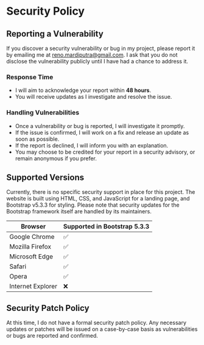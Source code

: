 # Security Policy

## Reporting a Vulnerability

If you discover a security vulnerability or bug in my project, please report it by emailing me at [reno.mardiputra@gmail.com](mailto:reno.mardiputra@gmail.com). I ask that you do not disclose the vulnerability publicly until I have had a chance to address it.

### Response Time

- I will aim to acknowledge your report within **48 hours**.
- You will receive updates as I investigate and resolve the issue.

### Handling Vulnerabilities

- Once a vulnerability or bug is reported, I will investigate it promptly.
- If the issue is confirmed, I will work on a fix and release an update as soon as possible.
- If the report is declined, I will inform you with an explanation.
- You may choose to be credited for your report in a security advisory, or remain anonymous if you prefer.

## Supported Versions

Currently, there is no specific security support in place for this project. The website is built using HTML, CSS, and JavaScript for a landing page, and Bootstrap v5.3.3 for styling. Please note that security updates for the Bootstrap framework itself are handled by its maintainers.

| Browser               | Supported in Bootstrap 5.3.3 |
| --------------------- | ---------------------------- |
| Google Chrome         | ✅                           |
| Mozilla Firefox       | ✅                           |
| Microsoft Edge        | ✅                           |
| Safari                | ✅                           |
| Opera                 | ✅                           |
| Internet Explorer     | ❌                           |

## Security Patch Policy

At this time, I do not have a formal security patch policy. Any necessary updates or patches will be issued on a case-by-case basis as vulnerabilities or bugs are reported and confirmed.
